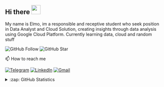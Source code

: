 ## Hi there <img src="https://raw.githubusercontent.com/MartinHeinz/MartinHeinz/master/wave.gif" width="30px">

My name is Elmo, im a responsible and receptive student who seek position in Data Analyst and Cloud Solution, creating insights through data analysis using Google Cloud Platform. Currently learning data, cloud and random stuff

![GitHub Follow](https://img.shields.io/github/followers/elmoallistair.svg?style=social&label=Follow)
![GitHub Star](https://img.shields.io/github/stars/elmoallistair?affiliations=OWNER%2CCOLLABORATOR&style=social&label=Star)

📫 How to reach me

[![Telegram](https://img.shields.io/badge/--telegram?label=Telegram&logo=telegram&style=social)](https://t.me/elmoallistair) 
[![LinkedIn](https://img.shields.io/badge/--linkedin?label=LinkedIn&logo=LinkedIn&style=social)](https://www.linkedin.com/in/elmoallistair)
[![Gmail](https://img.shields.io/badge/--linkedin?label=Gmail&logo=gmail&style=social)](mailto:work.elmoallistair@gmail.com)

<details close>
<summary>:zap: GitHub Statistics</summary>
  <img src="https://github-readme-stats.vercel.app/api?username=elmoallistair&show_icons=true&theme=nord" width="400px">
</details>
